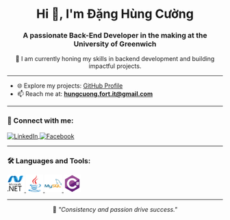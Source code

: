 <h1 align="center">Hi 👋, I'm Đặng Hùng Cường</h1>
<h3 align="center">A passionate Back-End Developer in the making at the University of Greenwich</h3>

<p align="center">
  🚀 I am currently honing my skills in backend development and building impactful projects.
</p>

---

- 🌐 Explore my projects: [GitHub Profile](https://github.com/Cuong333?tab=repositories)  
- 📫 Reach me at: **hungcuong.fort.it@gmail.com**  

---

<h3 align="left">🌟 Connect with me:</h3>
<p align="left">
  <a href="https://www.linkedin.com/in/dang-hung-cuong-be27/" target="_blank" rel="noopener noreferrer">
    <img align="center" src="https://img.icons8.com/color/48/000000/linkedin.png" alt="LinkedIn" height="30" width="30"/>
  </a>
  <a href="https://fb.com/gnouc17" target="_blank" rel="noopener noreferrer">
    <img align="center" src="https://img.icons8.com/color/48/000000/facebook.png" alt="Facebook" height="30" width="30"/>
  </a>
</p>

---

<h3 align="left">🛠️ Languages and Tools:</h3>
<p align="left"> 
  <a href="https://dotnet.microsoft.com/" target="_blank" rel="noopener noreferrer"> 
    <img src="https://raw.githubusercontent.com/devicons/devicon/master/icons/dot-net/dot-net-original-wordmark.svg" alt="dotnet" width="40" height="40"/> 
  </a> 
  <a href="https://www.java.com" target="_blank" rel="noopener noreferrer"> 
    <img src="https://raw.githubusercontent.com/devicons/devicon/master/icons/java/java-original.svg" alt="Java" width="40" height="40"/> 
  </a> 
  <a href="https://www.mysql.com/" target="_blank" rel="noopener noreferrer"> 
    <img src="https://raw.githubusercontent.com/devicons/devicon/master/icons/mysql/mysql-original-wordmark.svg" alt="MySQL" width="40" height="40"/> 
  </a> 
  <a href="https://learn.microsoft.com/en-us/dotnet/csharp/" target="_blank" rel="noopener noreferrer"> 
    <img src="https://raw.githubusercontent.com/devicons/devicon/master/icons/csharp/csharp-original.svg" alt="C#" width="40" height="40"/> 
  </a> 
</p>

---

<p align="center">
  🎯 <em>"Consistency and passion drive success."</em>  
</p>
